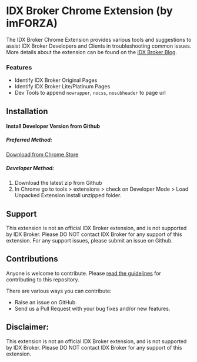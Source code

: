 # IDX Broker Chrome Extension (by imFORZA)

The IDX Broker Chrome Extension provides various tools and suggestions to assist IDX Broker Developers and Clients in troubleshooting common issues. More details about the extension can be found on the [IDX Broker Blog](http://blog.idxbroker.com/imforzas-chrome-extension-makes-it-easier-for-developers-to-troubleshoot/).

### Features
* Identify IDX Broker Original Pages
* Identify IDX Broker Lite/Platinum Pages
* Dev Tools to append `nowrapper`, `nocss`, `nosubheader` to page url

## Installation

#### Install Developer Version from Github

##### Preferred Method:

[Download from Chrome Store](https://chrome.google.com/webstore/detail/idx-broker-developer-tool/jhbjpgeadnkpelpjgpgkghpmpfddhdjn?hl=en-US)

##### Developer Method:

1. Download the latest zip from Github
2. In Chrome go to tools > extensions > check on Developer Mode > Load Unpacked Extension install unzipped folder.

## Support

This extension is not an official IDX Broker extension, and is not supported by IDX Broker. Please DO NOT contact IDX Broker for any support of this extension. For any support issues, please submit an issue on Github.

## Contributions

Anyone is welcome to contribute. Please [read the guidelines](https://github.com/blog/1184-contributing-guidelines) for contributing to this repository.

There are various ways you can contribute:

* Raise an issue on GitHub.
* Send us a Pull Request with your bug fixes and/or new features.

## Disclaimer:
This extension is not an official IDX Broker extension, and is not supported by IDX Broker. Please DO NOT contact IDX Broker for any support of this extension.




